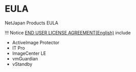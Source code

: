 # EULA
NetJapan Products EULA

!!! Notice
  [END USER LICENSE AGREEMENT(English)](https://github.com/NetJapan/EULA/blob/master/ActiveImage/NetJapan_EN_EULA.txt) include
- ActiveImage Protector
- IT Pro
- ImageCenter LE
- vmGuardian
- vStandby
